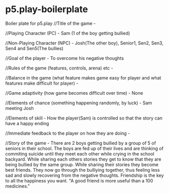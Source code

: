# p5.play-boilerplate
Boiler plate for p5.play
//Title of the game - 


//Playing Character (PC) - Sam (1 of the boy getting bullied)

//Non-Playing Character (NPC) - Josh(The other boy), Senior1, Sen2, Sen3, Sen4 and Sen5(The bullies)


//Goal of the player - To overcome his negative thoughts


//Rules of the game (features, controls, arena) etc - 


//Balance in the game (what feature makes game easy for player and what features make difficult for player) - 


//Game adaptivity (how game becomes difficult over time) - None


//Elements of chance (something happening randomly, by luck) - Sam meeting Josh


//Elements of skill - How the player(Sam) is controlled so that the story can have a happy ending


//Immediate feedback to the player on how they are doing - 

 
//Story of the game - There are 2 boys getting bullied by a group of 5 of seniors in their school. The boys are fed up of their lives and are thinking of commiting suicide until they meet each other while crying in the school backyard. While sharing each others stories they get to know that they are being bullied by the same group. While sharing their stories they become best friends. They now go through the bulliying together, thus feeling less sad and slowly recovering from the negative thoughts. Friendship is the key to all the happiness you want. "A good friend is more useful than a 100 medicines."


